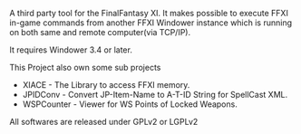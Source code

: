 A third party tool for the FinalFantasy XI.
It makes possible to execute FFXI in-game commands from another FFXI Windower instance which is running on both same and remote computer(via TCP/IP).

It requires Windower 3.4 or later.

This Project also own some sub projects
  * XIACE - The Library to access FFXI memory.
  * JPIDConv - Convert JP-Item-Name to A-T-ID String for SpellCast XML.
  * WSPCounter - Viewer for WS Points of Locked Weapons.

All softwares are released under GPLv2 or LGPLv2
